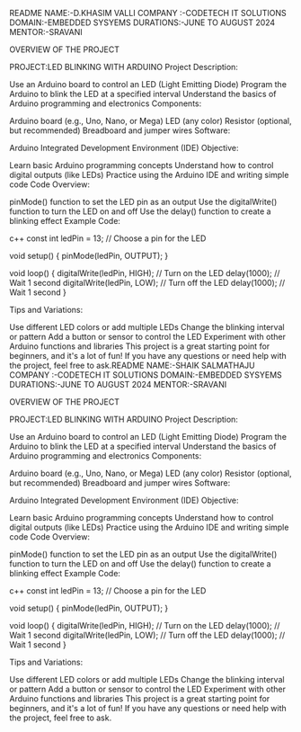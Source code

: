 README
NAME:-D.KHASIM VALLI COMPANY :-CODETECH IT SOLUTIONS DOMAIN:-EMBEDDED SYSYEMS DURATIONS:-JUNE TO AUGUST 2024 MENTOR:-SRAVANI

OVERVIEW OF THE PROJECT

PROJECT:LED BLINKING WITH ARDUINO Project Description:

Use an Arduino board to control an LED (Light Emitting Diode)
Program the Arduino to blink the LED at a specified interval
Understand the basics of Arduino programming and electronics
Components:

Arduino board (e.g., Uno, Nano, or Mega)
LED (any color)
Resistor (optional, but recommended)
Breadboard and jumper wires
Software:

Arduino Integrated Development Environment (IDE)
Objective:

Learn basic Arduino programming concepts
Understand how to control digital outputs (like LEDs)
Practice using the Arduino IDE and writing simple code
Code Overview:

pinMode() function to set the LED pin as an output
Use the digitalWrite() function to turn the LED on and off
Use the delay() function to create a blinking effect
Example Code:

c++ const int ledPin = 13; // Choose a pin for the LED

void setup() { pinMode(ledPin, OUTPUT); }

void loop() { digitalWrite(ledPin, HIGH); // Turn on the LED delay(1000); // Wait 1 second digitalWrite(ledPin, LOW); // Turn off the LED delay(1000); // Wait 1 second }

Tips and Variations:

Use different LED colors or add multiple LEDs
Change the blinking interval or pattern
Add a button or sensor to control the LED
Experiment with other Arduino functions and libraries
This project is a great starting point for beginners, and it's a lot of fun! If you have any questions or need help with the project, feel free to ask.README
NAME:-SHAIK SALMATHAJU COMPANY :-CODETECH IT SOLUTIONS DOMAIN:-EMBEDDED SYSYEMS DURATIONS:-JUNE TO AUGUST 2024 MENTOR:-SRAVANI

OVERVIEW OF THE PROJECT

PROJECT:LED BLINKING WITH ARDUINO Project Description:

Use an Arduino board to control an LED (Light Emitting Diode)
Program the Arduino to blink the LED at a specified interval
Understand the basics of Arduino programming and electronics
Components:

Arduino board (e.g., Uno, Nano, or Mega)
LED (any color)
Resistor (optional, but recommended)
Breadboard and jumper wires
Software:

Arduino Integrated Development Environment (IDE)
Objective:

Learn basic Arduino programming concepts
Understand how to control digital outputs (like LEDs)
Practice using the Arduino IDE and writing simple code
Code Overview:

pinMode() function to set the LED pin as an output
Use the digitalWrite() function to turn the LED on and off
Use the delay() function to create a blinking effect
Example Code:

c++ const int ledPin = 13; // Choose a pin for the LED

void setup() { pinMode(ledPin, OUTPUT); }

void loop() { digitalWrite(ledPin, HIGH); // Turn on the LED delay(1000); // Wait 1 second digitalWrite(ledPin, LOW); // Turn off the LED delay(1000); // Wait 1 second }

Tips and Variations:

Use different LED colors or add multiple LEDs
Change the blinking interval or pattern
Add a button or sensor to control the LED
Experiment with other Arduino functions and libraries
This project is a great starting point for beginners, and it's a lot of fun! If you have any questions or need help with the project, feel free to ask.
